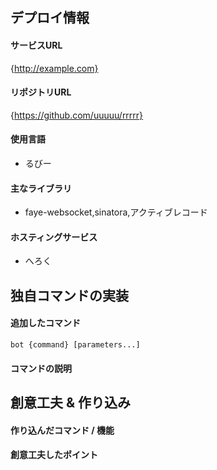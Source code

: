 ## デプロイ情報
#### サービスURL
{http://example.com}

#### リポジトリURL
{https://github.com/uuuuu/rrrrr}

#### 使用言語
- るびー

#### 主なライブラリ
- faye-websocket,sinatora,アクティブレコード

####  ホスティングサービス
- へろく

## 独自コマンドの実装
#### 追加したコマンド
```
bot {command} [parameters...]
```

#### コマンドの説明

## 創意工夫 & 作り込み
#### 作り込んだコマンド / 機能


#### 創意工夫したポイント

